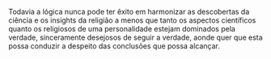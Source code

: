 ﻿Todavia a lógica nunca pode ter êxito em harmonizar as descobertas da ciência e os insights da religião a menos que tanto os aspectos científicos quanto os religiosos de uma personalidade estejam dominados pela verdade, sinceramente desejosos de seguir a verdade, aonde quer que esta possa conduzir a despeito  das conclusões que possa alcançar.